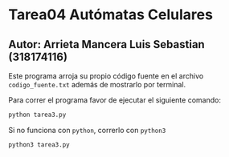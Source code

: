 # Tarea04 Autómatas Celulares

## Autor: Arrieta Mancera Luis Sebastian (318174116)

Este programa arroja su propio código fuente en el archivo `codigo_fuente.txt` además de mostrarlo por terminal.

Para correr el programa favor de ejecutar el siguiente comando:

```bash
python tarea3.py
```

Si no funciona con `python`, correrlo con `python3`

```bash
python3 tarea3.py
```